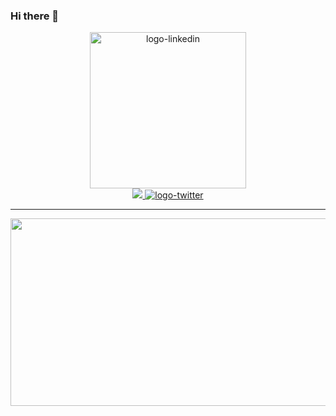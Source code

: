 ### Hi there 👋

<div id="header" align="center" width='500px'>
  <img src="https://media3.giphy.com/media/iIqmM5tTjmpOB9mpbn/giphy.gif?cid=790b761151f31f899444ac109570010daf1b8681fe18d8c1&rid=giphy.gif&ct=g" alt="logo-linkedin" width="250"/>  
</div>

<div id="badges" align="center" padding-top="10">
  <a href="https://www.linkedin.com/in/eduardo-vera-612626191/" target="_blank">
    <img src="https://img.shields.io/badge/-LinkedIn-%230072b1?logo=linkedin&logoColor=white&style=for-the-badge"/>
  </a>
  <a href="https://twitter.com/ewa1do">
    <img src="https://img.shields.io/badge/-twitter-1DA1F2?logo=twitter&logoColor=white&style=for-the-badge" alt="logo-twitter"/>
  </a>
</div>

---

<div align="center">
  <img src="https://media1.giphy.com/media/bAQH7WXKqtIBrPs7sR/giphy.gif?cid=790b7611c670c9fb78d00e8c2c17549659c6291d9635e7a3&rid=giphy.gif&ct=g" width="600" height="300"/>
</div>



<!--
**ewa1do/ewa1do** is a ✨ _special_ ✨ repository because its `README.md` (this file) appears on your GitHub profile.

Here are some ideas to get you started:

- 🔭 I’m currently working on ...
- 🌱 I’m currently learning ...
- 👯 I’m looking to collaborate on ...
- 🤔 I’m looking for help with ...
- 💬 Ask me about ...
- 📫 How to reach me: ...
- 😄 Pronouns: ...
- ⚡ Fun fact: ...
-->
